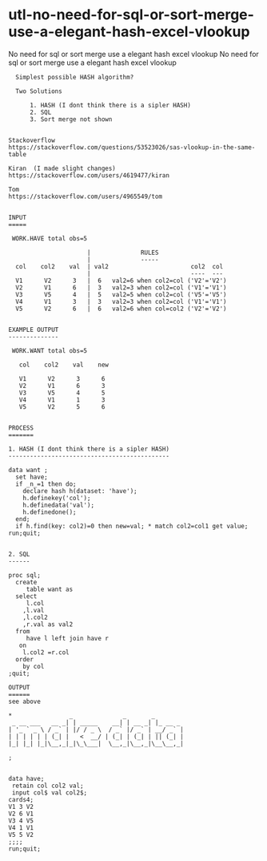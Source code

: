 # utl-no-need-for-sql-or-sort-merge-use-a-elegant-hash-excel-vlookup
No need for sql or sort merge use a elegant hash excel vlookup
    No need for sql or sort merge use a elegant hash excel vlookup

      Simplest possible HASH algorithm?

      Two Solutions

          1. HASH (I dont think there is a sipler HASH)
          2. SQL
          3. Sort merge not shown


    Stackoverflow
    https://stackoverflow.com/questions/53523026/sas-vlookup-in-the-same-table

    Kiran  (I made slight changes)
    https://stackoverflow.com/users/4619477/kiran

    Tom
    https://stackoverflow.com/users/4965549/tom


    INPUT
    =====

     WORK.HAVE total obs=5

                          |              RULES
                          |              -----
      col    col2    val  | val2                       col2  col
                          |                            ----  ---
      V1      V2      3   |  6   val2=6 when col2=col ('V2'='V2')
      V2      V1      6   |  3   val2=3 when col2=col ('V1'='V1')
      V3      V5      4   |  5   val2=5 when col2=col ('V5'='V5')
      V4      V1      3   |  3   val2=3 when col2=col ('V1'='V1')
      V5      V2      6   |  6   val2=6 when col=col2 ('V2'='V2')


    EXAMPLE OUTPUT
    --------------

     WORK.WANT total obs=5

       col    col2    val    new

       V1      V2      3      6
       V2      V1      6      3
       V3      V5      4      5
       V4      V1      1      3
       V5      V2      5      6


    PROCESS
    =======

    1. HASH (I dont think there is a sipler HASH)
    ---------------------------------------------

    data want ;
      set have;
      if _n_=1 then do;
        declare hash h(dataset: 'have');
        h.definekey('col');
        h.definedata('val');
        h.definedone();
      end;
      if h.find(key: col2)=0 then new=val; * match col2=col1 get value;
    run;quit;


    2. SQL
    ------

    proc sql;
      create
         table want as
      select
         l.col
        ,l.val
        ,l.col2
        ,r.val as val2
      from
         have l left join have r
       on
        l.col2 =r.col
      order
        by col
    ;quit;

    OUTPUT
    ======
    see above

    *                _              _       _
     _ __ ___   __ _| | _____    __| | __ _| |_ __ _
    | '_ ` _ \ / _` | |/ / _ \  / _` |/ _` | __/ _` |
    | | | | | | (_| |   <  __/ | (_| | (_| | || (_| |
    |_| |_| |_|\__,_|_|\_\___|  \__,_|\__,_|\__\__,_|

    ;


    data have;
     retain col col2 val;
     input col$ val col2$;
    cards4;
    V1 3 V2
    V2 6 V1
    V3 4 V5
    V4 1 V1
    V5 5 V2
    ;;;;
    run;quit;

